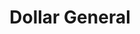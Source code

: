 ---
title: "Dollar General"
url: /indianapolis/dollar-general-south-keystone-avenue/
shop: variety store
---